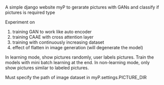 A simple django website myP to gerarate pictures with GANs and classify if pictures is required type

Experiment on
1. training GAN to work like auto encoder
2. training CAAE with cross attention layer
3. training with continuously increasing dataset
4. effect of flatten in image generation (will degenerate the model)

In learning mode, show pictures randomly, user labels pictures. Train the models with mini batch learning at the end.
In non-learning mode, only show pictures similar to labeled pictures.

Must specify the path of image dataset in myP.settings.PICTURE_DIR
